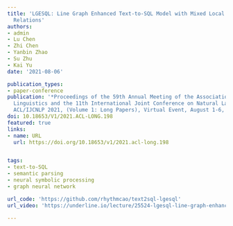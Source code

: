 ```yaml
---
title: 'LGESQL: Line Graph Enhanced Text-to-SQL Model with Mixed Local and Non-Local
  Relations'
authors:
- admin
- Lu Chen
- Zhi Chen
- Yanbin Zhao
- Su Zhu
- Kai Yu
date: '2021-08-06'

publication_types:
- paper-conference
publication: '*Proceedings of the 59th Annual Meeting of the Association for Computational
  Linguistics and the 11th International Joint Conference on Natural Language Processing,
  ACL/IJCNLP 2021, (Volume 1: Long Papers), Virtual Event, August 1-6, 2021*'
doi: 10.18653/V1/2021.ACL-LONG.198
featured: true
links:
- name: URL
  url: https://doi.org/10.18653/v1/2021.acl-long.198


tags:
- text-to-SQL
- semantic parsing
- neural symbolic processing
- graph neural network

url_code: 'https://github.com/rhythmcao/text2sql-lgesql'
url_video: 'https://underline.io/lecture/25524-lgesql-line-graph-enhanced-text-to-sql-model-with-mixed-local-and-non-local-relations'

---
```

